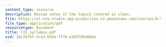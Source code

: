 ```yaml
---
content_type: resource
description: Review notes of the topics covered in class.
file: https://ol-ocw-studio-app-production.s3.amazonaws.com/courses/8-591j-systems-biology-fall-2004/18c3bfbf2ca3b54aff74e343785e664a_l15_syllabus.pdf
file_type: application/pdf
resourcetype: Document
title: l15_syllabus.pdf
uid: 18c3bfbf-2ca3-b54a-ff74-e343785e664a
---
```

